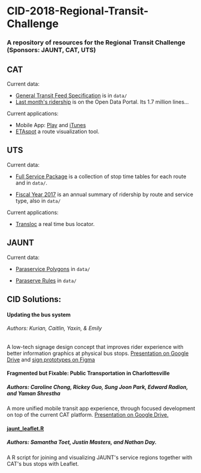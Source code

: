 # CID-2018-Regional-Transit-Challenge
### A repository of resources for the Regional Transit Challenge (Sponsors: JAUNT, CAT, UTS)

## CAT

Current data:
* [General Transit Feed Specification](https://github.com/Smart-Cville/CID-2018-Regional-Transit-Challenge/blob/master/data/CAT_2017_08_GTFS.zip) is in `data/`
* [Last month's ridership](http://opendata.charlottesville.org/datasets/transit) is on the Open Data Portal. Its 1.7 million lines...

Current applications:
* Mobile App: [Play](https://play.google.com/store/apps/details?id=com.cville.cattail&hl=en_US&showAllReviews=true) and [iTunes](https://itunes.apple.com/us/app/charlottesville-area-transit/id733998147?mt=8)
* [ETAspot](http://catpublic.etaspot.net/) a route visualization tool.


## UTS

Current data:
*  [Full Service Package](https://github.com/Smart-Cville/CID-2018-Regional-Transit-Challenge/blob/master/data/UTS_FullServicePackage.xlsx) is a collection of stop time tables for each route and in `data/`.

*  [Fiscal Year 2017](https://github.com/Smart-Cville/CID-2018-Regional-Transit-Challenge/blob/master/data/UTS_FY17Ridership.xlsx) is an annual summary of ridership by route and service type, also in `data/`

Current applications:
* [Transloc](http://uva.transloc.com/) a real time bus locator.

## JAUNT

Current data:
 * [Paraservice Polygons](https://github.com/Smart-Cville/CID-2018-Regional-Transit-Challenge/blob/master/data/JAUNT_ParaService_Polygons.kmz) in `data/`
 
 * [Paraserve Rules](https://github.com/Smart-Cville/CID-2018-Regional-Transit-Challenge/blob/master/data/JAUNT_ParaServiceAreaRules.xlsx) in `data/`
 
## CID Solutions:

#### Updating the bus system
###### Authors: Kurian, Caitlin, Yaxin, & Emily

A low-tech signage design concept that improves rider experience with better information graphics at physical bus stops. [Presentation on Google Drive](https://docs.google.com/presentation/d/1YaRRpS7c1sZ0nJa48UyGmU0kfkCY_FJnXnzSNiYD1Zs/edit?usp=sharing) and [sign prototypes on Figma]()


#### Fragmented but Fixable: Public Transportation in Charlottesville 
##### Authors: Caroline Chong,  Rickey Guo, Sung Joon Park, Edward Radion, and Yaman Shrestha

A more unified mobile transit app experience, through focused development on top of the current CAT platform. [Presentation on Google Drive.](https://docs.google.com/presentation/d/1pzGlY2qiOwMG8-Sr2gts_U4k4uN9Z55-FEqStD3vaJA/edit?usp=sharing)

#### [jaunt_leaflet.R](https://github.com/Smart-Cville/CID-2018-Regional-Transit-Challenge/blob/master/jaunt_leaflet.R)
##### Authors: Samantha Toet, Justin Masters, and Nathan Day.

A R script for joining and visualizing JAUNT's service regions together with CAT's bus stops with Leaflet.

